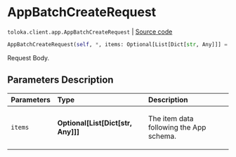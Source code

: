 # AppBatchCreateRequest
`toloka.client.app.AppBatchCreateRequest` | [Source code](https://github.com/Toloka/toloka-kit/blob/v0.1.26/src/client/app/__init__.py#L209)

```python
AppBatchCreateRequest(self, *, items: Optional[List[Dict[str, Any]]] = None)
```

Request Body.

## Parameters Description

| Parameters | Type | Description |
| :----------| :----| :-----------|
`items`|**Optional\[List\[Dict\[str, Any\]\]\]**|<p>The item data following the App schema.</p>
